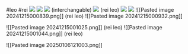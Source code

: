 #leo #rei 
**![](https://lh7-rt.googleusercontent.com/docsz/AD_4nXfBzA2HUHxEQIhheH7Icb4bRSpJ_DyY9ijQEh0iPN0QmfUtJIQE58OtC3qznOI4-X7113iyXBJ9rqYmmHBFw6ijhovQNOyhZO9jg1cdwNxPyeCS1KCwojJm_Tz-3OMp12vTmPEaVg?key=ArE9gjGx41F-QdnnpTPqXmu4)**
**![](https://lh7-rt.googleusercontent.com/docsz/AD_4nXdbQ356foK0JN9PriVHoDPXX-r7WEsiDrBHrqf8F4zMdSAgQtdCICeBTrpuEtHhpP1sbpWUjmbHomZFZG7Kqrd7W7QzbpCozP6TV8cGONZPFHeqLVOsxLyTIETikOK9oHFk9k436g?key=ArE9gjGx41F-QdnnpTPqXmu4)**
**![](https://lh7-rt.googleusercontent.com/docsz/AD_4nXdZ0mo0yxpofWavQDM-dRhURSeirUGsZWgFG7SSyQYZWZuFIy87ZT7k7CX9cbrG4eZYZ4Mug0uDJ3VMiBGSjzyjxY0p4iSigD97hNlq7nsFnCz56C7cw-6UvjqEHjfT1w8Q7NGSpQ?key=ArE9gjGx41F-QdnnpTPqXmu4)**
(interchangable)
**![](https://lh7-rt.googleusercontent.com/docsz/AD_4nXetG48ystEuOw-2qLwrKLweyhFz_LTlSUHy4IOaYfaCux-a0wgnMrx16PhEkAOuOrq2b74cLGzEMWe20_GFmpNuYxhhQN1kChx67Hi6qkkAAf0DgGt55Ou5JVsMz0uVaBdB5XJWhA?key=ArE9gjGx41F-QdnnpTPqXmu4)**
(rei leo)
**![](https://lh7-rt.googleusercontent.com/docsz/AD_4nXfy0h4Dw3GTRTTorniSXA4sUPoqey9_KuqNGBE-SZ212LSaKHZRkZfDqEWPluXVYjFtEg-KtYdxN_5qkIVNNvLZD1OSrn0apLjDFKofN85XtBLbpaNaTleuUWoO_c5hUuu5vNbzZQ?key=ArE9gjGx41F-QdnnpTPqXmu4)**
**![](https://lh7-rt.googleusercontent.com/docsz/AD_4nXf_VnCuKm3AVm_P5IPtQrN2aMcL0z5TAWOZEjnHK-fhmfp0O1F862BDmgONEY3EZbymRTBUEf_syag75a95p6n48OzItb_OINcqNnFA4jEN7P-3BR0q0aUNLyc8LU3_FA?key=ArE9gjGx41F-QdnnpTPqXmu4)**
![[Pasted image 20241215000839.png]]
(rei leo)
![[Pasted image 20241215000932.png]]

![[Pasted image 20241215001025.png]]
(rei leo)
![[Pasted image 20241215001044.png]]
(rei leo)

![[Pasted image 20250106121003.png]]
